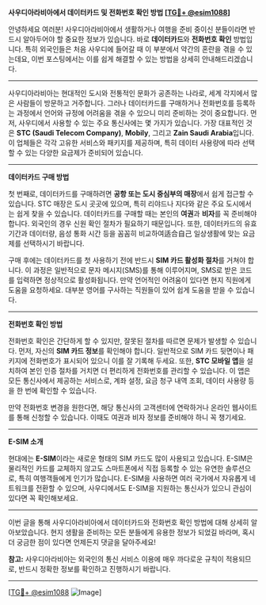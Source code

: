 **사우디아라비아에서 데이터카드 및 전화번호 확인 방법 [[TG💪+ @esim1088](https://t.me/s/esim1088)]**

안녕하세요 여러분! 사우디아라비아에서 생활하거나 여행을 준비 중이신 분들이라면 반드시 알아두어야 할 중요한 정보가 있습니다. 바로 **데이터카드**와 **전화번호 확인** 방법입니다. 특히 외국인들은 처음 사우디에 들어갈 때 이 부분에서 약간의 혼란을 겪을 수 있는데요, 이번 포스팅에서는 이를 쉽게 해결할 수 있는 방법을 상세히 안내해드리겠습니다.

---

사우디아라비아는 현대적인 도시와 전통적인 문화가 공존하는 나라로, 세계 각지에서 많은 사람들이 방문하고 거주합니다. 그러나 데이터카드를 구매하거나 전화번호를 등록하는 과정에서 언어와 규정에 어려움을 겪을 수 있으니 미리 준비하는 것이 중요합니다. 먼저, 사우디에서 사용할 수 있는 주요 통신사에는 몇 가지가 있습니다. 가장 대표적인 것은 **STC (Saudi Telecom Company)**, **Mobily**, 그리고 **Zain Saudi Arabia**입니다. 이 업체들은 각각 고유한 서비스와 패키지를 제공하며, 특히 데이터 사용량에 따라 선택할 수 있는 다양한 요금제가 준비되어 있습니다.

---

**데이터카드 구매 방법**

첫 번째로, 데이터카드를 구매하려면 **공항 또는 도시 중심부의 매장**에서 쉽게 접근할 수 있습니다. STC 매장은 도시 곳곳에 있으며, 특히 리야드나 지다와 같은 주요 도시에서는 쉽게 찾을 수 있습니다. 데이터카드를 구매할 때는 본인의 **여권**과 **비자**를 꼭 준비해야 합니다. 외국인의 경우 신원 확인 절차가 필요하기 때문입니다. 또한, 데이터카드의 유효기간과 데이터량, 음성 통화 시간 등을 꼼꼼히 비교하여适合自己 일상생활에 맞는 요금제를 선택하시기 바랍니다.

구매 후에는 데이터카드를 첫 사용하기 전에 반드시 **SIM 카드 활성화 절차**를 거쳐야 합니다. 이 과정은 일반적으로 문자 메시지(SMS)를 통해 이루어지며, SMS로 받은 코드를 입력하면 정상적으로 활성화됩니다. 만약 언어적인 어려움이 있다면 현지 직원에게 도움을 요청하세요. 대부분 영어를 구사하는 직원들이 있어 쉽게 도움을 받을 수 있습니다.

---

**전화번호 확인 방법**

전화번호 확인은 간단하게 할 수 있지만, 잘못된 절차를 따르면 문제가 발생할 수 있습니다. 먼저, 자신의 **SIM 카드 정보**를 확인해야 합니다. 일반적으로 SIM 카드 뒷면이나 패키지에 전화번호가 표시되어 있으니 이를 잘 기록해 두세요. 또한, **STC 모바일 앱**을 설치하여 본인 인증 절차를 거치면 더 편리하게 전화번호를 관리할 수 있습니다. 이 앱은 모든 통신사에서 제공하는 서비스로, 계좌 설정, 요금 청구 내역 조회, 데이터 사용량 등을 한 번에 확인할 수 있습니다.

만약 전화번호 변경을 원한다면, 해당 통신사의 고객센터에 연락하거나 온라인 웹사이트를 통해 신청할 수 있습니다. 이때도 여권과 비자 정보를 준비해야 하니 꼭 챙기세요.

---

**E-SIM 소개**

현대에는 **E-SIM**이라는 새로운 형태의 SIM 카드도 많이 사용되고 있습니다. E-SIM은 물리적인 카드를 교체하지 않고도 스마트폰에서 직접 등록할 수 있는 유연한 솔루션으로, 특히 여행객들에게 인기가 많습니다. E-SIM을 사용하면 여러 국가에서 자유롭게 네트워크를 전환할 수 있으며, 사우디에서도 E-SIM을 지원하는 통신사가 있으니 관심이 있다면 꼭 확인해보세요.

---

이번 글을 통해 사우디아라비아에서 데이터카드와 전화번호 확인 방법에 대해 상세히 알아보았습니다. 현지 생활을 준비하는 모든 분들에게 유용한 정보가 되었길 바라며, 혹시 더 궁금한 점이 있다면 언제든지 댓글을 달아주세요!

**참고:** 사우디아라비아는 외국인의 통신 서비스 이용에 매우 까다로운 규칙이 적용되므로, 반드시 정확한 정보를 확인하고 진행하시기 바랍니다.

---

[[TG💪+ @esim1088](https://t.me/s/esim1088) ![Image](https://i.postimg.cc/Y0z9fWf4/image.png)]